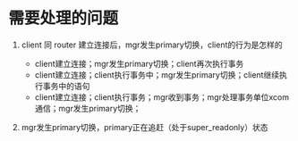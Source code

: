 # 需要处理的问题

1. client 同 router 建立连接后，mgr发生primary切换，client的行为是怎样的
   - client建立连接；mgr发生primary切换；client再次执行事务
   - client建立连接；client执行事务中；mgr发生primary切换；client继续执行事务中的语句
   - client建立连接；client执行事务；mgr收到事务；mgr处理事务单位xcom通信；mgr发生primary切换；

2. mgr发生primary切换，primary正在追赶（处于super_readonly）状态